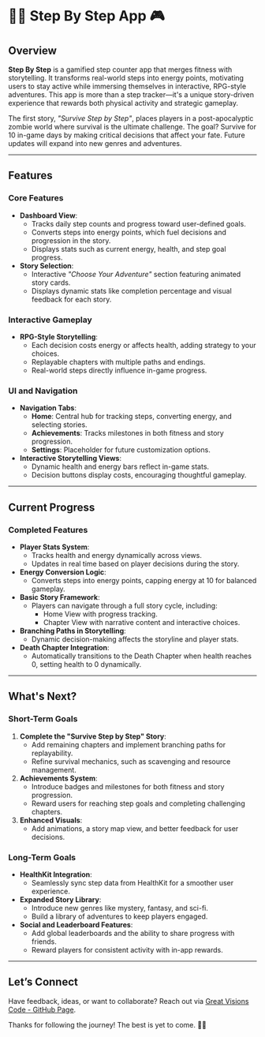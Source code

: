 # 🚶‍♂️ Step By Step App 🎮

## Overview
**Step By Step** is a gamified step counter app that merges fitness with storytelling. It transforms real-world steps into energy points, motivating users to stay active while immersing themselves in interactive, RPG-style adventures. This app is more than a step tracker—it's a unique story-driven experience that rewards both physical activity and strategic gameplay.

The first story, *"Survive Step by Step"*, places players in a post-apocalyptic zombie world where survival is the ultimate challenge. The goal? Survive for 10 in-game days by making critical decisions that affect your fate. Future updates will expand into new genres and adventures.

---

## Features

### Core Features
- **Dashboard View**:
  - Tracks daily step counts and progress toward user-defined goals.
  - Converts steps into energy points, which fuel decisions and progression in the story.
  - Displays stats such as current energy, health, and step goal progress.
- **Story Selection**:
  - Interactive *"Choose Your Adventure"* section featuring animated story cards.
  - Displays dynamic stats like completion percentage and visual feedback for each story.

### Interactive Gameplay
- **RPG-Style Storytelling**:
  - Each decision costs energy or affects health, adding strategy to your choices.
  - Replayable chapters with multiple paths and endings.
  - Real-world steps directly influence in-game progress.

### UI and Navigation
- **Navigation Tabs**:
  - **Home**: Central hub for tracking steps, converting energy, and selecting stories.
  - **Achievements**: Tracks milestones in both fitness and story progression.
  - **Settings**: Placeholder for future customization options.
- **Interactive Storytelling Views**:
  - Dynamic health and energy bars reflect in-game stats.
  - Decision buttons display costs, encouraging thoughtful gameplay.

---

## Current Progress

### Completed Features
- **Player Stats System**:
  - Tracks health and energy dynamically across views.
  - Updates in real time based on player decisions during the story.
- **Energy Conversion Logic**:
  - Converts steps into energy points, capping energy at 10 for balanced gameplay.
- **Basic Story Framework**:
  - Players can navigate through a full story cycle, including:
    - Home View with progress tracking.
    - Chapter View with narrative content and interactive choices.
- **Branching Paths in Storytelling**:
  - Dynamic decision-making affects the storyline and player stats.
- **Death Chapter Integration**:
  - Automatically transitions to the Death Chapter when health reaches 0, setting health to 0 dynamically.

---

## What's Next?

### Short-Term Goals
1. **Complete the "Survive Step by Step" Story**:
   - Add remaining chapters and implement branching paths for replayability.
   - Refine survival mechanics, such as scavenging and resource management.
2. **Achievements System**:
   - Introduce badges and milestones for both fitness and story progression.
   - Reward users for reaching step goals and completing challenging chapters.
3. **Enhanced Visuals**:
   - Add animations, a story map view, and better feedback for user decisions.

### Long-Term Goals
- **HealthKit Integration**:
  - Seamlessly sync step data from HealthKit for a smoother user experience.
- **Expanded Story Library**:
  - Introduce new genres like mystery, fantasy, and sci-fi.
  - Build a library of adventures to keep players engaged.
- **Social and Leaderboard Features**:
  - Add global leaderboards and the ability to share progress with friends.
  - Reward players for consistent activity with in-app rewards.

---

## Let’s Connect
Have feedback, ideas, or want to collaborate? Reach out via [Great Visions Code - GitHub Page](https://great-visions-code.github.io/).  

Thanks for following the journey! The best is yet to come. 🚶‍♂️